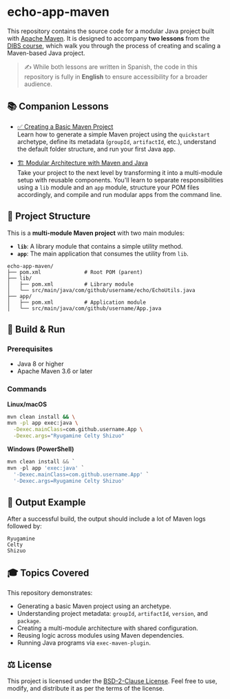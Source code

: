# echo-app-maven

This repository contains the source code for a modular Java project built with [Apache Maven](https://maven.apache.org/). It is designed to accompany **two lessons** from the [DIBS course](https://dibs.pages.dev), which walk you through the process of creating and scaling a Maven-based Java project.

> ✍️ While both lessons are written in Spanish, the code in this repository is fully in **English** to ensure accessibility for a broader audience.

## 📚 Companion Lessons

- [✅ Creating a Basic Maven Project](https://dibs.pages.dev/docs/build-systems/init/maven/)  
  Learn how to generate a simple Maven project using the `quickstart` archetype, define its metadata (`groupId`, `artifactId`, etc.), understand the default folder structure, and run your first Java app.

- [🏗️ Modular Architecture with Maven and Java](https://dibs.pages.dev/docs/build-systems/modular-design/maven.mdx/)  
  Take your project to the next level by transforming it into a multi-module setup with reusable components. You'll learn to separate responsibilities using a `lib` module and an `app` module, structure your POM files accordingly, and compile and run modular apps from the command line.

## 🧱 Project Structure

This is a **multi-module Maven project** with two main modules:

- **`lib`**: A library module that contains a simple utility method.
- **`app`**: The main application that consumes the utility from `lib`.

```
echo-app-maven/
├── pom.xml              # Root POM (parent)
├── lib/
│   ├── pom.xml          # Library module
│   └── src/main/java/com/github/username/echo/EchoUtils.java
├── app/
│   ├── pom.xml          # Application module
│   └── src/main/java/com/github/username/App.java
```

## 🚀 Build & Run

### Prerequisites

- Java 8 or higher
- Apache Maven 3.6 or later

### Commands

**Linux/macOS**

```bash
mvn clean install && \
mvn -pl app exec:java \
  -Dexec.mainClass=com.github.username.App \
  -Dexec.args="Ryugamine Celty Shizuo"
```

**Windows (PowerShell)**

```powershell
mvn clean install && `
mvn -pl app 'exec:java' `
  '-Dexec.mainClass=com.github.username.App' `
  '-Dexec.args=Ryugamine Celty Shizuo'
```

## 💬 Output Example

After a successful build, the output should include a lot of Maven logs followed by:

```
Ryugamine
Celty
Shizuo
```

## 🎓 Topics Covered

This repository demonstrates:

- Generating a basic Maven project using an archetype.
- Understanding project metadata: `groupId`, `artifactId`, `version`, and `package`.
- Creating a multi-module architecture with shared configuration.
- Reusing logic across modules using Maven dependencies.
- Running Java programs via `exec-maven-plugin`.

## ⚖️ License

This project is licensed under the [BSD-2-Clause License](LICENSE). Feel free to use, modify, and distribute it as per the terms of the license.
